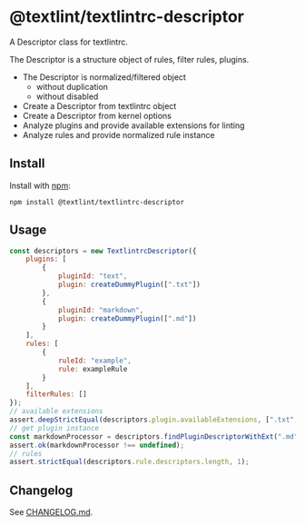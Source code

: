 # @textlint/textlintrc-descriptor

A Descriptor class for textlintrc.

The Descriptor is a structure object of rules, filter rules, plugins.

- The Descriptor is normalized/filtered object
    - without duplication
    - without disabled
- Create a Descriptor from textlintrc object
- Create a Descriptor from kernel options
- Analyze plugins and provide available extensions for linting 
- Analyze rules and provide normalized rule instance

## Install

Install with [npm](https://www.npmjs.com/):

    npm install @textlint/textlintrc-descriptor

## Usage

```js
const descriptors = new TextlintrcDescriptor({
    plugins: [
        {
            pluginId: "text",
            plugin: createDummyPlugin([".txt"])
        },
        {
            pluginId: "markdown",
            plugin: createDummyPlugin([".md"])
        }
    ],
    rules: [
        {
            ruleId: "example",
            rule: exampleRule
        }
    ],
    filterRules: []
});
// available extensions
assert.deepStrictEqual(descriptors.plugin.availableExtensions, [".txt", ".md"]);
// get plugin instance
const markdownProcessor = descriptors.findPluginDescriptorWithExt(".md");
assert.ok(markdownProcessor !== undefined);
// rules
assert.strictEqual(descriptors.rule.descriptors.length, 1);
```

## Changelog

See [CHANGELOG.md](./CHANGELOG.md).

